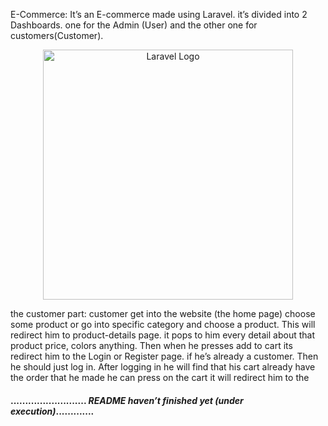 E-Commerce:
    It’s an E-commerce made using Laravel. it’s divided into 2 Dashboards. one for the Admin (User) and the other one for
customers(Customer).
<p align="center"><a href="https://laravel.com" target="_blank"><img src="https://raw.githubusercontent.com/laravel/art/master/logo-lockup/5%20SVG/2%20CMYK/1%20Full%20Color/laravel-logolockup-cmyk-red.svg" width="400" alt="Laravel Logo"></a></p>

the customer part: 
    customer get into the website (the home page) choose some product or go into specific category and choose a product.
This will redirect him to product-details page. it pops to him every detail about that product price, colors anything.
Then when he presses add to cart its redirect him to the Login or Register page. if he’s already a customer.
Then he should just log in. After logging in he will find that his cart already have the order that he made he can press
on the cart it will redirect him to the 

#### .......................... _README haven’t finished yet (under execution)_.............
